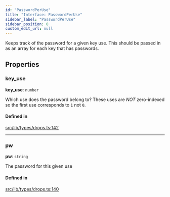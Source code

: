 ```yaml
---
id: "PasswordPerUse"
title: "Interface: PasswordPerUse"
sidebar_label: "PasswordPerUse"
sidebar_position: 0
custom_edit_url: null
---
```


Keeps track of the password for a given key use. This should be passed in as an array for each key that has passwords.

## Properties

### key\_use

 **key\_use**: `number`

Which use does the password belong to? These uses are *NOT* zero-indexed so the first use corresponds to `1` not `0`.

#### Defined in

[src/lib/types/drops.ts:142](https://github.com/keypom/keypom-js/blob/bf39909/src/lib/types/drops.ts#L142)

___

### pw

 **pw**: `string`

The password for this given use

#### Defined in

[src/lib/types/drops.ts:140](https://github.com/keypom/keypom-js/blob/bf39909/src/lib/types/drops.ts#L140)
